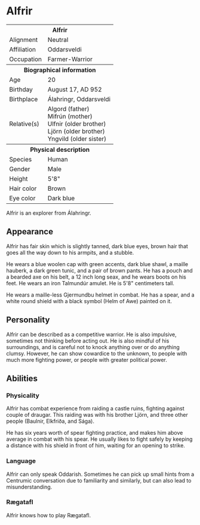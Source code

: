 # Alfrir

<table><tbody>
	<tr> <th colspan=2>Alfrir</th> </tr>
	<tr> <td>Alignment</td> <td>Neutral</td> </tr>
	<tr> <td>Affiliation</td> <td>Oddarsveldi</td> </tr>
	<tr> <td>Occupation</td> <td>Farmer-Warrior</td> </tr>
	<tr> <th colspan=2>Biographical information</th> </tr>
	<tr> <td>Age</td> <td>20</td> </tr>
	<tr> <td>Birthday</td> <td>August 17, AD 952</td> </tr>
	<tr> <td>Birthplace</td> <td>Álahringr, Oddarsveldi</td> </tr>
	<tr> <td>Relative(s)</td> <td>Algord (father)<br>Mifrún (mother)<br>Ulfnir (older brother)<br>Ljörn (older brother)<br>Yngvild (older sister)</td> </tr>
	<tr> <th colspan=2>Physical description</th> </tr>
	<tr> <td>Species</td> <td>Human</td> </tr>
	<tr> <td>Gender</td> <td>Male</td> </tr>
	<tr> <td>Height</td> <td>5'8"</td> </tr>
	<tr> <td>Hair color</td> <td>Brown</td> </tr>
	<tr> <td>Eye color</td> <td>Dark blue</td> </tr>
</tbody></table>

Alfrir is an explorer from Álahringr.

## Appearance
Alfrir has fair skin which is slightly tanned, dark blue eyes, brown hair that goes all the way down to his armpits, and a stubble.

He wears a blue woolen cap with green accents, dark blue shawl, a maille hauberk, a dark green tunic, and a pair of brown pants. He has a pouch and a bearded axe on his belt, a 12 inch long seax, and he wears boots on his feet. He wears an iron Talmundúr amulet. He is 5'8" centimeters tall.

He wears a maille-less Gjermundbu helmet in combat. He has a spear, and a white round shield with a black symbol (Helm of Awe) painted on it.

## Personality
Alfrir can be described as a competitive warrior. He is also impulsive, sometimes not thinking before acting out. He is also mindful of his surroundings, and is careful not to knock anything over or do anything clumsy. However, he can show cowardice to the unknown, to people with much more fighting power, or people with greater political power.

## Abilities
### Physicality
Alfrir has combat experience from raiding a castle ruins, fighting against couple of draugar. This raiding was with his brother Ljörn, and three other people (Baulnir, Elkfriða, and Sága).

He has six years worth of spear fighting practice, and makes him above average in combat with his spear. He usually likes to fight safely by keeping a distance with his shield in front of him, waiting for an opening to strike.

### Language
Alfrir can only speak Oddarish. Sometimes he can pick up small hints from a Centrumic conversation due to familiarity and similarly, but can also lead to misunderstanding.

### Rægatafl
Alfrir knows how to play Rægatafl.
